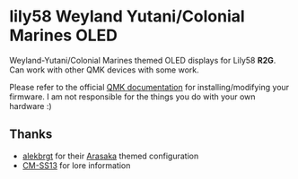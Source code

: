 # lily58 Weyland Yutani/Colonial Marines OLED
Weyland-Yutani/Colonial Marines themed OLED displays for Lily58 **R2G**. Can work with other QMK devices with some work.

Please refer to the official [QMK documentation](https://docs.qmk.fm/#/) for installing/modifying your firmware. I am not responsible for the things you do with your own hardware :) 

## Thanks
- [alekbrgt](github.com/aleksbrgt) for their [Arasaka](https://gist.github.com/aleksbrgt/48a8eb932dc1b6aa8f4b36ecd7c380d0) themed configuration
- [CM-SS13](https://cm-ss13.com/) for lore information
